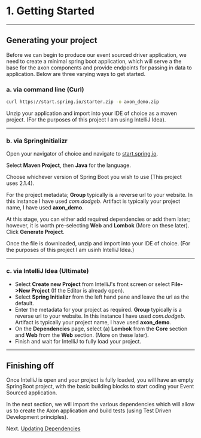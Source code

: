 # 1. Getting Started
***

## Generating your project

Before we can begin to produce our event sourced driver application, we need to create a minimal spring boot 
application, which will serve a the base for the axon components and provide endpoints for passing in data 
to application. Below are three varying ways to get started.

### a. via command line (Curl)

``` bash
curl https://start.spring.io/starter.zip -o axon_demo.zip
```
Unzip your application and import into your IDE of choice as a maven project. (For the purposes of this project I am using IntelliJ Idea).

---

### b. via SpringInitializr

Open your navigator of choice and navigate to [start.spring.io](https://start.spring.io).

Select **Maven Project**, then **Java** for the language.

Choose whichever version of Spring Boot you wish to use (This project uses 2.1.4).

For the project metadata; **Group** typically is a reverse url to your website. In this
instance I have used *com.dodgeb*. Artifact is typically your project name, I have used
**axon_demo**.

At this stage, you can either add required dependencies or add them later; however,
it is worth pre-selecting **Web** and **Lombok** (More on these later). Click **Generate Project**.

Once the file is downloaded, unzip and import into your IDE of choice. (For the purposes of this project I am usinh IntelliJ Idea.)

---

### c. via IntelliJ Idea (Ultimate)

* Select **Create new Project** from IntelliJ's front screen or select **File->New Project** (If the Editor is already open).
* Select **Spring Initializr** from the left hand pane and leave the url as the default. 
* Enter the metadata for your project as required. **Group** typically is a reverse url to your website. In this
instance I have used *com.dodgeb*. Artifact is typically your project name, I have used **axon_demo**.
* On the **Dependencies** page, select (a) **Lombok** from the **Core** section and **Web** from the **Web** section.
(More on these later).
* Finish and wait for IntelliJ to fully load your project.

---

## Finishing off

Once IntelliJ is open and your project is fully loaded, you will have an empty SpringBoot project, with
the basic building blocks to start coding your Event Sourced application.

In the next section, we will import the various dependencies which will allow us to create the Axon application
and build tests (using Test Driven Development principles).

Next. [Updating Dependencies](updating_dependencies.md)
